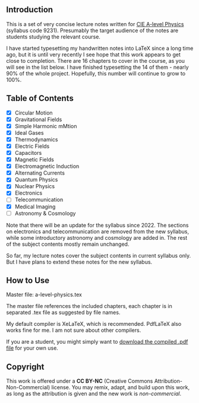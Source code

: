 ## Introduction

This is a set of very concise lecture notes written for [CIE A-level Physics](https://www.cambridgeinternational.org/programmes-and-qualifications/cambridge-international-as-and-a-level-physics-9702/) (syllabus code 9231). Presumably the target audience of the notes are students studying the relevant course.

I have started typesetting my handwritten notes into LaTeX since a long time ago, but it is until very recently I see hope that this work appears to get close to completion. There are 16 chapters to cover in the course, as you will see in the list below. I have finished typesetting the 14 of them - nearly 90% of the whole project. Hopefully, this number will continue to grow to 100%.

## Table of Contents

- [x] Circular Motion
- [x] Gravitational Fields
- [x] Simple Harmonic mMtion
- [x] Ideal Gases
- [x] Thermodynamics
- [x] Electric Fields
- [x] Capacitors
- [x] Magnetic Fields
- [x] Electromagnetic Induction
- [x] Alternating Currents
- [x] Quantum Physics
- [x] Nuclear Physics
- [x] Electronics
- [ ] Telecommunication
- [x] Medical Imaging
- [ ] Astronomy & Cosmology

Note that there will be an update for the syllabus since 2022. The sections on electronics and telecommunication are removed from the new syllabus, while some introductory astronomy and cosmology are added in. The rest of the subject contents mostly remain unchanged.

So far, my lecture notes cover the subject contents in current syllabus only. But I have plans to extend these notes for the new syllabus.

## How to Use

Master file: a-level-physics.tex

The master file references the included chapters, each chapter is in separated .tex file as suggested by file names.

My default compiler is XeLaTeX, which is recommended. PdfLaTeX also works fine for me. I am not sure about other compilers.

If you are a student, you might simply want to [download the compiled .pdf file](https://github.com/yuhao-yang-cy/a2physics/blob/master/a-level-physics.pdf) for your own use.

## Copyright

This work is offered under a **CC BY-NC** (Creative Commons Attribution-Non-Commercial) license. You may remix, adapt, and build upon this work, as long as the attribution is given and the new work is *non-commercial*.
